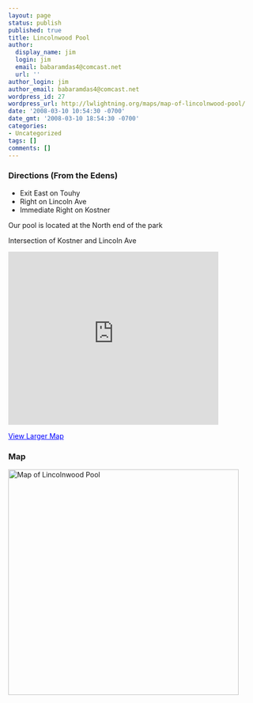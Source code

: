 ```yaml
---
layout: page
status: publish
published: true
title: Lincolnwood Pool
author:
  display_name: jim
  login: jim
  email: babaramdas4@comcast.net
  url: ''
author_login: jim
author_email: babaramdas4@comcast.net
wordpress_id: 27
wordpress_url: http://lwlightning.org/maps/map-of-lincolnwood-pool/
date: '2008-03-10 10:54:30 -0700'
date_gmt: '2008-03-10 18:54:30 -0700'
categories:
- Uncategorized
tags: []
comments: []
---
```


### Directions (From the Edens)


* Exit East on Touhy
* Right on Lincoln Ave
* Immediate Right on Kostner

Our pool is located at the North end of the park

Intersection of Kostner and Lincoln Ave

<iframe src="http://maps.google.com/maps?oe=utf-8&amp;client=firefox-a&amp;ie=UTF8&amp;q=lincolnwood+pool,+chicago&amp;fb=1&amp;split=1&amp;gl=us&amp;cid=0,0,1677872042912267947&amp;ei=aYQtSpfYIorWMMrD3eQJ&amp;ll=42.011168,-87.738104&amp;spn=0.00558,0.00912&amp;z=16&amp;iwloc=A&amp;output=embed" marginheight="0" marginwidth="0" scrolling="no" width="425" frameborder="0" height="350"></iframe>

<a href="http://maps.google.com/maps?oe=utf-8&amp;client=firefox-a&amp;ie=UTF8&amp;q=lincolnwood+pool,+chicago&amp;fb=1&amp;split=1&amp;gl=us&amp;cid=0,0,1677872042912267947&amp;ei=aYQtSpfYIorWMMrD3eQJ&amp;ll=42.011168,-87.738104&amp;spn=0.00558,0.00912&amp;z=16&amp;iwloc=A&amp;source=embed" style="color: #0000ff; text-align: left">View Larger Map</a>

### Map

<a href="http://lwlightning.org/wp-content/uploads/2008/03/pool-map.jpg" title="Map of Lincolnwood Pool"><img src="http://lwlightning.org/wp-content/uploads/2008/03/pool-map.jpg" alt="Map of Lincolnwood Pool" width="466" height="456" /></a>
